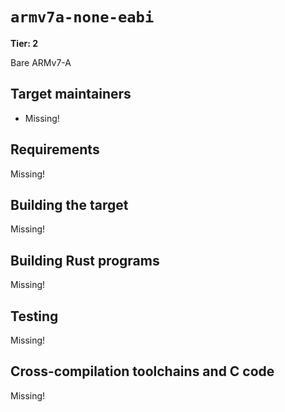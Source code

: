 # `armv7a-none-eabi`

**Tier: 2**

Bare ARMv7-A

## Target maintainers

- Missing!

## Requirements

Missing!

## Building the target

Missing!

## Building Rust programs

Missing!

## Testing

Missing!

## Cross-compilation toolchains and C code

Missing!
